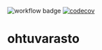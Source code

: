 ![workflow badge](https://github.com/opturtio/ohtuvarasto/workflows/CI/badge.svg) [![codecov](https://codecov.io/gh/opturtio/ohtuvarasto/branch/main/graph/badge.svg)](https://codecov.io/gh/opturtio/ohtuvarasto)

# ohtuvarasto
